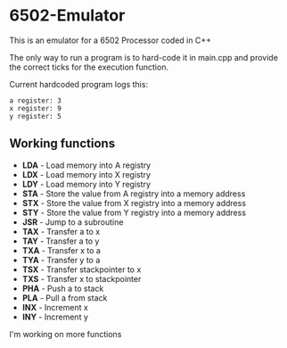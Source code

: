 # 6502-Emulator

This is an emulator for a 6502 Processor coded in C++

The only way to run a program is to hard-code it in main.cpp and provide the correct ticks for the execution function.

Current hardcoded program logs this:

```
a register: 3
x register: 9
y register: 5
```

## Working functions

 - **LDA** - Load memory into A registry
 - **LDX** - Load memory into X registry
 - **LDY** - Load memory into Y registry
 - **STA** - Store the value from A registry into a memory address
 - **STX** - Store the value from X registry into a memory address
 - **STY** - Store the value from Y registry into a memory address
 - **JSR** - Jump to a subroutine
 - **TAX** - Transfer a to x
 - **TAY** - Transfer a to y
 - **TXA** - Transfer x to a
 - **TYA** - Transfer y to a
 - **TSX** - Transfer stackpointer to x
 - **TXS** - Transfer x to stackpointer
 - **PHA** - Push a to stack
 - **PLA** - Pull a from stack
 - **INX** - Increment x
 - **INY** - Increment y

I'm working on more functions
